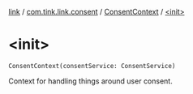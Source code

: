 [link](../../index.md) / [com.tink.link.consent](../index.md) / [ConsentContext](index.md) / [&lt;init&gt;](./-init-.md)

# &lt;init&gt;

`ConsentContext(consentService: ConsentService)`

Context for handling things around user consent.


